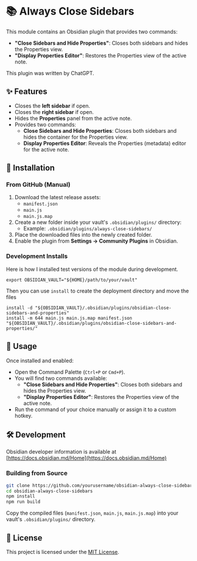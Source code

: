# 📚 Always Close Sidebars

This module contains an Obsidian plugin that provides two commands:

- **"Close Sidebars and Hide Properties"**: Closes both sidebars and hides the Properties view.
- **"Display Properties Editor"**: Restores the Properties view of the active note.

This plugin was written by ChatGPT.

## ✨ Features

- Closes the **left sidebar** if open.
- Closes the **right sidebar** if open.
- Hides the **Properties** panel from the active note.
- Provides two commands:
  - **Close Sidebars and Hide Properties**: Closes both sidebars and hides the container for the Properties view.
  - **Display Properties Editor**: Reveals the Properties (metadata) editor for the active note.

## 🔧 Installation

### From GitHub (Manual)

1. Download the latest release assets:
    - `manifest.json`
    - `main.js`
    - `main.js.map`
2. Create a new folder inside your vault's `.obsidian/plugins/` directory:
    - Example: `.obsidian/plugins/always-close-sidebars/`
3. Place the downloaded files into the newly created folder.
4. Enable the plugin from **Settings → Community Plugins** in Obsidian.


### Development Installs

Here is how I installed test versions of the module during development.

```shell
export OBSIDIAN_VAULT="${HOME}/path/to/your/vault"
```

Then you can use `install` to create the deployment directory and move the files

```shell
install -d "${OBSIDIAN_VAULT}/.obsidian/plugins/obsidian-close-sidebars-and-properties"
install -m 644 main.js main.js.map manifest.json "${OBSIDIAN_VAULT}/.obsidian/plugins/obsidian-close-sidebars-and-properties/"
```


## 🚀 Usage

Once installed and enabled:

- Open the Command Palette (`Ctrl+P` or `Cmd+P`).
- You will find two commands available:
  - **"Close Sidebars and Hide Properties"**: Closes both sidebars and hides the Properties view.
  - **"Display Properties Editor"**: Restores the Properties view of the active note.
- Run the command of your choice manually or assign it to a custom hotkey.

## 🛠 Development

Obsidian developer information is available at [https://docs.obsidian.md/Home](https://docs.obsidian.md/Home)

### Building from Source

```bash
git clone https://github.com/yourusername/obsidian-always-close-sidebars.git
cd obsidian-always-close-sidebars
npm install
npm run build
```

Copy the compiled files (`manifest.json`, `main.js`, `main.js.map`) into your vault's `.obsidian/plugins/` directory.

## 📄 License

This project is licensed under the [MIT License](LICENSE).

